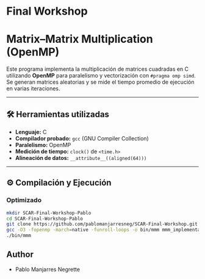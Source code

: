 # Final Workshop
# Matrix–Matrix Multiplication (OpenMP)

Este programa implementa la multiplicación de matrices cuadradas en C utilizando **OpenMP** para paralelismo y vectorización con `#pragma omp simd`.  
Se generan matrices aleatorias y se mide el tiempo promedio de ejecución en varias iteraciones.

---

## 🛠 Herramientas utilizadas
- **Lenguaje:** C  
- **Compilador probado:** `gcc` (GNU Compiler Collection)  
- **Paralelismo:** OpenMP  
- **Medición de tiempo:** `clock()` de `<time.h>`  
- **Alineación de datos:** `__attribute__((aligned(64)))`  

---

## ⚙️ Compilación y Ejecución
### Optimizado
```bash
mkdir SCAR-Final-Workshop-Pablo
cd SCAR-Final-Workshop-Pablo
git clone https://github.com/pablomanjarresneg/SCAR-Final-Workshop.git
gcc -O3 -fopenmp -march=native -funroll-loops -o bin/mmm mmm_implementation.c
./bin/mmm
```

## Author
- Pablo Manjarres Negrette
